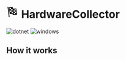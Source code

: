 # ![zielfahne](/HardwareCollector/Resources/icons8-zielfahne-32.png) HardwareCollector
![dotnet](https://img.shields.io/badge/VB.NET-5C2D91?style=for-the-badge&logo=.net&logoColor=white) ![windows](https://img.shields.io/badge/Windows-0078D6?style=for-the-badge&logo=windows&logoColor=white)

## How it works
